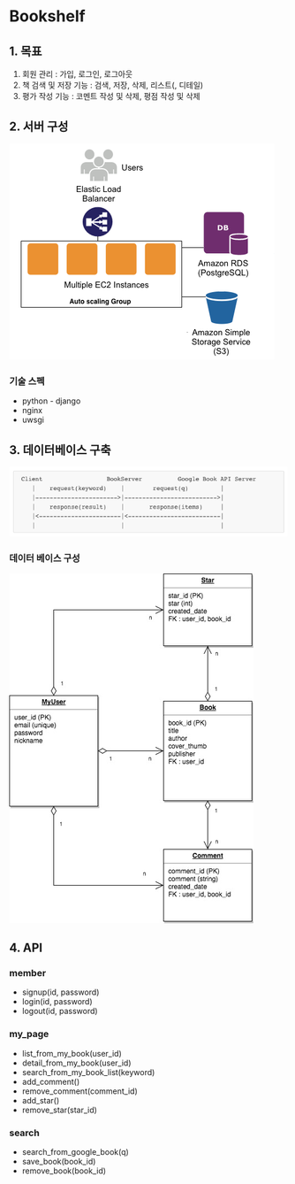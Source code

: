 # Bookshelf

## 1. 목표

1. 회원 관리 : 가입, 로그인, 로그아웃
2. 책 검색 및 저장 기능 : 검색, 저장, 삭제, 리스트(, 디테일)
3. 평가 작성 기능 : 코멘트 작성 및 삭제, 평점 작성 및 삭제



## 2. 서버 구성

![](../image/wps-team-server.png)

### 기술 스펙

- python - django
- nginx
- uwsgi



## 3. 데이터베이스 구축

![](../image/wps-team-flow.png)



### 데이터 베이스 구성

![](../image/wps-team-db.jpg)



## 4. API

### member

- signup(id, password)
- login(id, password)
- logout(id, password)

### my_page

- list_from_my_book(user_id)
- detail_from_my_book(user_id)
- search_from_my_book_list(keyword)
- add_comment()
- remove_comment(comment_id)
- add_star()
- remove_star(star_id)

### search

- search_from_google_book(q)
- save_book(book_id)
- remove_book(book_id)